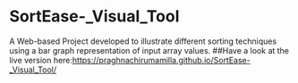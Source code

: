 # SortEase-_Visual_Tool
A Web-based Project developed to illustrate different sorting techniques using a bar graph representation of input array values.
##Have a look at the live version here:https://praghnachirumamilla.github.io/SortEase-_Visual_Tool/
